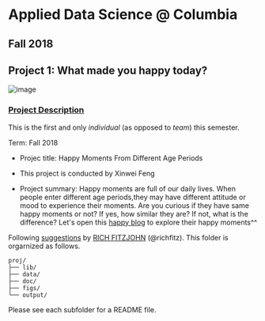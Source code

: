 # Applied Data Science @ Columbia
## Fall 2018
## Project 1: What made you happy today?

![image](figs/title.jpeg)

### [Project Description](doc/)
This is the first and only *individual* (as opposed to *team*) this semester. 

Term: Fall 2018

+ Projec title: Happy Moments From Different Age Periods
+ This project is conducted by Xinwei Feng

+ Project summary: Happy moments are full of our daily lives. When people enter different age periods,they may have different attitude or mood to experience their moments. Are you curious if they have same happy moments or not? If yes, how similar they are? If not, what is the difference? 
Let's open this [happy blog](https://github.com/TZstatsADS/Fall2018-Proj1-xf2168/blob/master/doc/proj1_xf2168.html)
to explore their happy moments^^



Following [suggestions](http://nicercode.github.io/blog/2013-04-05-projects/) by [RICH FITZJOHN](http://nicercode.github.io/about/#Team) (@richfitz). This folder is orgarnized as follows.

```
proj/
├── lib/
├── data/
├── doc/
├── figs/
└── output/
```

Please see each subfolder for a README file.
